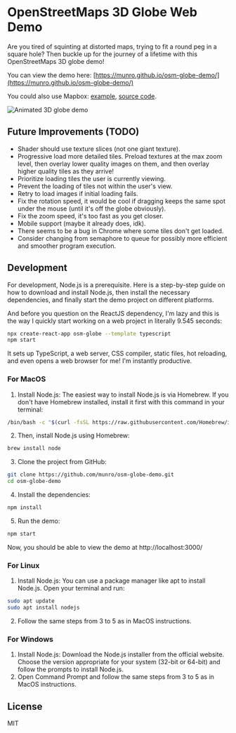 # OpenStreetMaps 3D Globe Web Demo

Are you tired of squinting at distorted maps, trying to fit a round peg in a square hole? Then buckle up for the journey of a lifetime with this OpenStreetMaps 3D globe demo!

You can view the demo here: [https://munro.github.io/osm-globe-demo/](https://munro.github.io/osm-globe-demo/)

You could also use Mapbox: [example](https://docs.mapbox.com/mapbox-gl-js/example/flyto-options/), [source code](https://github.com/mapbox/mapbox-gl-js/blob/85ff58ce6730b6cefe0e9ce22b464d7cce16c74b/src/geo/projection/globe.js).

<img src="demo.webp" alt="Animated 3D globe demo" />

## Future Improvements (TODO)

-   Shader should use texture slices (not one giant texture).
-   Progressive load more detailed tiles. Preload textures at the max zoom level, then overlay lower quality images on them, and then overlay higher quality tiles as they arrive!
-   Prioritize loading tiles the user is currently viewing.
-   Prevent the loading of tiles not within the user's view.
-   Retry to load images if initial loading fails.
-   Fix the rotation speed, it would be cool if dragging keeps the same spot under the mouse (until it's off the globe obviously).
-   Fix the zoom speed, it's too fast as you get closer.
-   Mobile support (maybe it already does, idk).
-   There seems to be a bug in Chrome where some tiles don't get loaded.
-   Consider changing from semaphore to queue for possibly more efficient and smoother program execution.

## Development

For development, Node.js is a prerequisite. Here is a step-by-step guide on how to download and install Node.js, then install the necessary dependencies, and finally start the demo project on different platforms.

And before you question on the ReactJS dependency, I'm lazy and this is the way I quickly start working on a web project in literally 9.545 seconds:

```bash
npx create-react-app osm-globe --template typescript
npm start
```

It sets up TypeScript, a web server, CSS compiler, static files, hot reloading, and even opens a web browser for me! I'm instantly productive.

### For MacOS

1. Install Node.js: The easiest way to install Node.js is via Homebrew. If you don't have Homebrew installed, install it first with this command in your terminal:

```bash
/bin/bash -c "$(curl -fsSL https://raw.githubusercontent.com/Homebrew/install/HEAD/install.sh)"
```

2. Then, install Node.js using Homebrew:

```bash
brew install node
```

3. Clone the project from GitHub:

```bash
git clone https://github.com/munro/osm-globe-demo.git
cd osm-globe-demo
```

4. Install the dependencies:

```bash
npm install
```

5. Run the demo:

```bash
npm start
```

Now, you should be able to view the demo at http://localhost:3000/

### For Linux

1. Install Node.js: You can use a package manager like apt to install Node.js. Open your terminal and run:

```bash
sudo apt update
sudo apt install nodejs
```

2. Follow the same steps from 3 to 5 as in MacOS instructions.

### For Windows

1. Install Node.js: Download the Node.js installer from the official website. Choose the version appropriate for your system (32-bit or 64-bit) and follow the prompts to install Node.js.
2. Open Command Prompt and follow the same steps from 3 to 5 as in MacOS instructions.

## License

MIT
